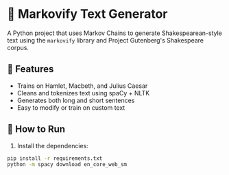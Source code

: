 # 🧠 Markovify Text Generator

A Python project that uses Markov Chains to generate Shakespearean-style text using the `markovify` library and Project Gutenberg's Shakespeare corpus.

## 📌 Features

- Trains on Hamlet, Macbeth, and Julius Caesar
- Cleans and tokenizes text using spaCy + NLTK
- Generates both long and short sentences
- Easy to modify or train on custom text

## 🚀 How to Run

1. Install the dependencies:

```bash
pip install -r requirements.txt
python -m spacy download en_core_web_sm

